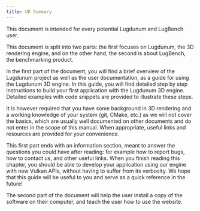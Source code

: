 ```yaml
---
title: UD Summary
---
```


This document is intended for every potential Lugdunum and LugBench user.

This document is split into two parts: the first focuses on Lugdunum, the 3D rendering engine, and on the other hand, the second is about LugBench, the benchmarking product.

In the first part of the document, you will find a brief overview of the Lugdunum project as well as the user documentation, as a guide for using the Lugdunum 3D engine. In this guide, you will find detailed step by step instructions to build your first application with the Lugdunum 3D engine. Detailed examples with code snippets are provided to illustrate these steps.

It is however required that you have some background in 3D rendering and a working knowledge of your system (git, CMake, etc.) as we will not cover the basics, which are usually well documented on other documents and do not enter in the scope of this manual. When appropriate, useful links and resources are provided for your convenience.

This first part ends with an information section, meant to answer the questions you could have after reading: for example how to report bugs, how to contact us, and other useful links. When you finish reading this chapter, you should be able to develop your application using our engine with new Vulkan APIs, without having to suffer from its verbosity. We hope that this guide will be useful to you and serve as a quick reference in the future!

The second part of the document will help the user install a copy of the software on their computer, and teach the user how to use the website.

